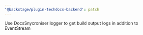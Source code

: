 ```yaml
---
'@backstage/plugin-techdocs-backend': patch
---
```


Use DocsSnycroniser logger to get build output logs in addition to EventStream
